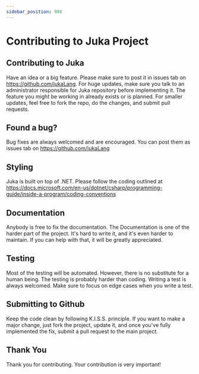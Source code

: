 ```yaml
---
sidebar_position: 998
---
```


# Contributing to Juka Project



## Contributing to Juka

Have an idea or a big feature. Please make sure to post it in issues tab on https://github.com/jukaLang. For huge updates, make sure you talk to an administrator responsible for Juka repository before implementing it. The feature you might be working in already exists or is planned. For smaller updates, feel free to fork the repo, do the changes, and submit pull requests.

## Found a bug?
Bug fixes are always welcomed and are encouraged. You can post them as issues tab on https://github.com/jukaLang


## Styling
Juka is built on top of .NET. Please follow the coding outlined at https://docs.microsoft.com/en-us/dotnet/csharp/programming-guide/inside-a-program/coding-conventions


## Documentation
Anybody is free to fix the documentation. The Documentation is one of the harder part of the project. It's hard to write it, and it's even harder to maintain. If you can help with that, it will be greatly appreciated.

## Testing
Most of the testing will be automated. However, there is no substitute for a human being. The testing is probably harder than coding. Writing a test is always welcomed. Make sure to focus on edge cases when you write a test.

## Submitting to Github
Keep the code clean by following K.I.S.S. principle. If you want to make a major change, just fork the project, update it, and once you've fully implemented the fix, submit a pull request to the main project.


## Thank You
Thank you for contributing. Your contribution is very important!

